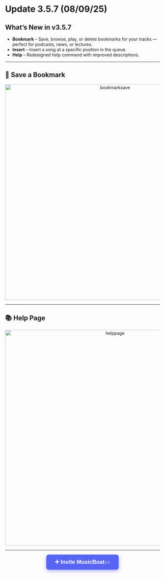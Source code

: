 # Update 3.5.7 (08/09/25)  
## What’s New in v3.5.7 
- **Bookmark** – Save, browse, play, or delete bookmarks for your tracks — perfect for podcasts, news, or lectures.  
- **Insert** – Insert a song at a specific position in the queue.
- **Help** – Redesigned help command with improved descriptions.
  
---

## 🔖 Save a Bookmark

<p align="center">
  <img src="https://media.discordapp.net/attachments/1378357869371461632/1403667406311919686/image.png?ex=689862a4&is=68971124&hm=888c67112bed119167a8b7ba962de2697f91cfbc79ff32dfc9343ac8b2ef407f&=&format=webp&quality=lossless" alt="bookmarksave" width="700" />
</p>

---

## 📚 Help Page

<p align="center">
  <img src="https://media.discordapp.net/attachments/1378357869371461632/1403668218039631912/image.png?ex=68986366&is=689711e6&hm=0c8edfdeffeb3064a7f27f06b936d28bcae5fa44b6cc8044fcd8ff48b6eacf2e&=&format=webp&quality=lossless" alt="helppage" width="700" />
</p>

---
<div align="center">
  <a href="https://discord.com/oauth2/authorize?client_id=1376612318619766814&permissions=3533840&integration_type=0&scope=applications.commands+bot" target="_blank" 
     style="
       background-color: #5865F2;
       color: white;
       padding: 14px 28px;
       font-weight: 700;
       font-size: 18px;
       text-decoration: none;
       border-radius: 8px;
       font-family: Arial, sans-serif;
       display: inline-block;
       box-shadow: 0 4px 12px rgba(88, 101, 242, 0.5);
       cursor: pointer;
     "
  >
    ➕ Invite MusicBoat♪♪
  </a>
</div>

